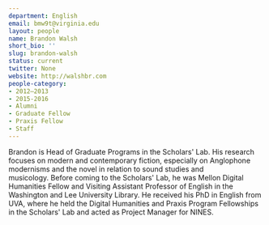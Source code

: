 ```yaml
---
department: English
email: bmw9t@virginia.edu
layout: people
name: Brandon Walsh
short_bio: ''
slug: brandon-walsh
status: current
twitter: None
website: http://walshbr.com
people-category:
- 2012–2013
- 2015-2016
- Alumni
- Graduate Fellow
- Praxis Fellow
- Staff
---
```


Brandon is Head of Graduate Programs in the Scholars' Lab. His research focuses on modern and contemporary fiction, especially on Anglophone modernisms and the novel in relation to sound studies and musicology. Before coming to the Scholars' Lab, he was Mellon Digital Humanities Fellow and Visiting Assistant Professor of English in the Washington and Lee University Library. He received his PhD in English from UVA, where he held the Digital Humanities and Praxis Program Fellowships in the Scholars' Lab and acted as Project Manager for NINES.
